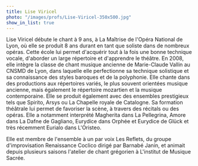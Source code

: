 ```yaml
---
title: Lise Viricel
photo: "/images/profs/Lise-Viricel-350x500.jpg"
show_in_list: true
---
```


Lise Viricel débute le chant à 9 ans, à La Maîtrise de l'Opéra National de Lyon, où elle se produit 8 ans durant en tant que soliste dans de nombreux opéras. Cette école lui permet d'acquérir tout à la fois une bonne technique vocale, d'aborder un large répertoire et d'apprendre le théâtre. En 2008, elle intègre la classe de chant musique ancienne de Marie-Claude Vallin au CNSMD de Lyon, dans laquelle elle perfectionne sa technique solistique et sa connaissance des styles baroques et de la polyphonie. Elle chante dans des productions aux répertoires variés, le plus souvent orientées musique ancienne, mais également le répertoire mozartien et la musique contemporaine. Elle se produit également avec des ensembles prestigieux tels que Spirito, Arsys ou La Chapelle royale de Catalogne. Sa formation théâtrale lui permet de favoriser la scène, à travers des récitals ou des opéras. Elle a notamment interprété Magherita dans La Pellegrina, Amore dans La Dafne de Gagliano, Eurydice dans Orphée et Eurydice de Glück et très récemment Eurialo dans L'Oristeo.

Elle est membre de l'ensemble à un par voix Les Reflets, du groupe d'improvisation Renaissance Coclico dirigé par Barnabé Janin, et animait depuis plusieurs saisons l'atelier de chant grégorien à L'institut de Musique Sacrée.
